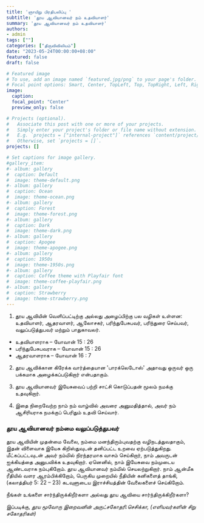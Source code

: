 ```yaml
---
title: 'ஞாயிறு பிரதிபலிப்பு '
subtitle: 'தூய ஆவியானவர் நம் உதவியாளர்'
summary: 'தூய ஆவியானவர் நம் உதவியாளர்'
authors:
- admin
tags: [""]
categories: ["திருவிவிலியம்"]
date: "2023-05-24T00:00:00+08:00"
featured: false
draft: false

# Featured image
# To use, add an image named `featured.jpg/png` to your page's folder.
# Focal point options: Smart, Center, TopLeft, Top, TopRight, Left, Right, BottomLeft, Bottom, BottomRight
image:
  caption:
  focal_point: "Center"
  preview_only: false

# Projects (optional).
#   Associate this post with one or more of your projects.
#   Simply enter your project's folder or file name without extension.
#   E.g. `projects = ["internal-project"]` references `content/project/deep-learning/index.md`.
#   Otherwise, set `projects = []`.
projects: []

# Set captions for image gallery.
#gallery_item:
#- album: gallery
#  caption: Default
#  image: theme-default.png
#- album: gallery
#  caption: Ocean
#  image: theme-ocean.png
#- album: gallery
#  caption: Forest
#  image: theme-forest.png
#- album: gallery
#  caption: Dark
#  image: theme-dark.png
#- album: gallery
#  caption: Apogee
#  image: theme-apogee.png
#- album: gallery
#  caption: 1950s
#  image: theme-1950s.png
#- album: gallery
#  caption: Coffee theme with Playfair font
#  image: theme-coffee-playfair.png
#- album: gallery
#  caption: Strawberry
#  image: theme-strawberry.png
---
```

1. தூய ஆவியின் வெளிப்பட்டிற்கு அல்லது அழைப்பிற்கு பல வழிகள் உள்ளன: உதவியாளர், ஆதரவாளர், ஆலோசகர், பரிந்துபேசுபவர், பரிந்துரை செய்பவர், வலுப்படுத்துபவர் மற்றும் பாதுகாவலர்.

- உதவியாளராக – யோவான் 15 : 26
- பரிந்துபேசுபவராக – யோவான் 15 : 26
- ஆதரவாளராக – யோவான் 16 : 7

2. தூய ஆவிக்கான கிரேக்க வார்த்தையான 'பாரக்லெடோஸ்' அதாவது ஒருவர் ஒரு பக்கமாக அழைக்கப்படுகிறார் என்பதாகும்.

3. தூய ஆவியானவர் இயேசுவைப் பற்றி சாட்சி கொடுப்பதன் மூலம் நமக்கு உதவுகிறார்.

4. இதை நிறைவேற்ற நாம் நம் வாழ்வில் அவரை அனுமதித்தால், அவர் நம் ஆசிரியராக நமக்குப் பெரிதும் உதவி செய்வார்.

### தூய ஆவியானவர் நம்மை வலுப்படுத்துபவர் 
தூய ஆவியின் முத‌ன்மை வேலை, நம்மை மனந்திரும்புவதற்கு வழிநடத்துவதாகும், இதன் விளைவாக இயேசு கிறிஸ்துவுடன் தனிப்பட்ட உறவை ஏற்படுத்துகிறது. மீட்கப்பட்டவுடன் அவர் நம்மில் நிரந்தரமாக வாசம் செய்கிறார், நாம் அவருடன் ஐக்கியத்தை அனுபவிக்க உதவுகிறார். ஏனெனில், நாம் இயேசுவை நம்முடைய ஆண்டவராக  நம்புகிறோம். தூய ஆவியானவர் நம்மில் செயலற்றுகிறார். நாம் ஆன்மீக ரீதியில் வளர ஆரம்பிக்கிறோம், பெருகிய முறையில் நீதியின் கனிகளைத் தாங்கி, (கலாத்தியர் 5: 22 – 23) கடவுளுடைய இராச்சியத்தின் வேலைகளைச் செய்கிறோம்.

நீங்கள் உங்களை சார்ந்திருக்கிறீர்களா அல்லது தூய ஆவியை சார்ந்திருக்கிறீர்களா?

இப்படிக்கு,
_தூய மூவோரு இறைவனின் அருட்சகோதரி.செசிக்கா, (எளியவர்களின் சிறு சகோதரிகள்)_
